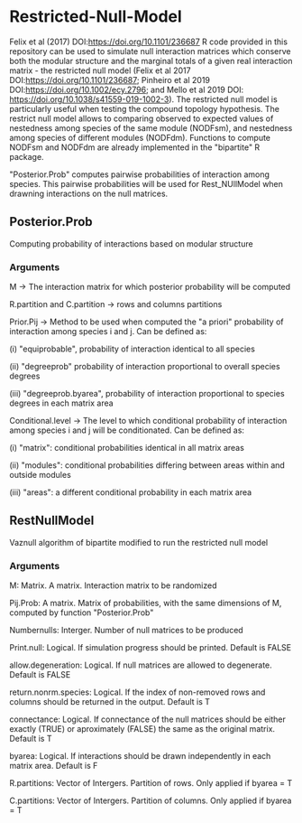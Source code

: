 # Restricted-Null-Model
Felix et al (2017) DOI:https://doi.org/10.1101/236687
R code provided in this repository can be used to simulate null interaction matrices which conserve both the modular structure and the marginal totals of a given real interaction matrix -  the restricted null model (Felix et al 2017 DOI:https://doi.org/10.1101/236687; Pinheiro et al 2019 DOI:https://doi.org/10.1002/ecy.2796; and Mello et al 2019 DOI: https://doi.org/10.1038/s41559-019-1002-3). The restricted null model is particularly useful when testing the compound topology hypothesis. The restrict null model allows to comparing observed to expected values of nestedness among species of the same module (NODFsm), and nestedness among species of different modules (NODFdm). Functions to compute NODFsm and NODFdm are already implemented in the "bipartite" R package.

"Posterior.Prob" computes pairwise probabilities of interaction among species. This pairwise probabilities will be used for Rest_NUllModel when drawning interactions on the null matrices.

## Posterior.Prob
Computing probability of interactions based on modular structure

### Arguments
M -> The interaction matrix for which posterior probability will be computed

R.partition and C.partition -> rows and columns partitions 

Prior.Pij -> Method to be used when computed the "a priori" probability of interaction among species i and j. Can be defined as: 

(i) "equiprobable", probability of interaction identical to all species  

(ii) "degreeprob" probability of interaction proportional to overall species degrees

(iii) "degreeprob.byarea", probability of interaction proportional to species degrees in each matrix area

Conditional.level -> The level to which conditional probability of interaction among species i and j will be conditionated. Can be defined as: 

(i)   "matrix": conditional probabilities identical in all matrix areas

(ii)  "modules": conditional probabilities differing between areas within and outside modules

(iii) "areas": a different conditional probability in each matrix area

## RestNullModel

Vaznull algorithm of bipartite modified to run the restricted null model

### Arguments
M: Matrix. A matrix. Interaction matrix to be randomized

Pij.Prob: A matrix. Matrix of probabilities, with the same dimensions of M, computed by function "Posterior.Prob"

Numbernulls: Interger. Number of null matrices to be produced

Print.null: Logical. If simulation progress should be printed. Default is FALSE

allow.degeneration: Logical. If null matrices are allowed to degenerate. Default is FALSE

return.nonrm.species: Logical. If the index of non-removed rows and columns should be returned in the output. Default is T

connectance: Logical. If connectance of the null matrices should be either exactly (TRUE) or aproximately (FALSE) the same as the original matrix. Default is T

byarea: Logical. If interactions should be drawn independently in each matrix area. Default is F

R.partitions: Vector of Intergers. Partition of rows. Only applied if byarea = T

C.partitions: Vector of Intergers. Partition of columns. Only applied if byarea = T
